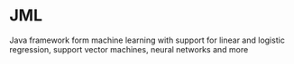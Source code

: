 JML
===

Java framework form machine learning with support for linear and logistic regression, support vector machines, neural networks and more
